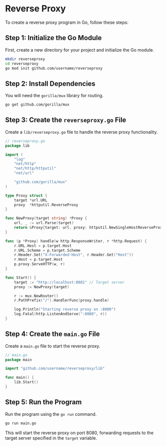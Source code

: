 # Reverse Proxy

To create a reverse proxy program in Go, follow these steps:

## Step 1: Initialize the Go Module

First, create a new directory for your project and initialize the Go module.

```sh
mkdir reverseproxy
cd reverseproxy
go mod init github.com/username/reverseproxy
```

## Step 2: Install Dependencies

You will need the `gorilla/mux` library for routing.

```sh
go get github.com/gorilla/mux
```

## Step 3: Create the `reverseproxy.go` File

Create a `lib/reverseproxy.go` file to handle the reverse proxy functionality.

```go
// reverseproxy.go
package lib

import (
	"log"
	"net/http"
	"net/http/httputil"
	"net/url"

	"github.com/gorilla/mux"
)

type Proxy struct {
	target *url.URL
	proxy  *httputil.ReverseProxy
}

func NewProxy(target string) *Proxy {
	url, _ := url.Parse(target)
	return &Proxy{target: url, proxy: httputil.NewSingleHostReverseProxy(url)}
}

func (p *Proxy) handle(w http.ResponseWriter, r *http.Request) {
	r.URL.Host = p.target.Host
	r.URL.Scheme = p.target.Scheme
	r.Header.Set("X-Forwarded-Host", r.Header.Get("Host"))
	r.Host = p.target.Host
	p.proxy.ServeHTTP(w, r)
}

func Start() {
	target := "http://localhost:8081" // Target server
	proxy := NewProxy(target)

	r := mux.NewRouter()
	r.PathPrefix("/").HandlerFunc(proxy.handle)

	log.Println("Starting reverse proxy on :8080")
	log.Fatal(http.ListenAndServe(":8080", r))
}

```

## Step 4: Create the `main.go` File

Create a `main.go` file to start the reverse proxy.

```go
// main.go
package main

import "github.com/username/reverseproxy/lib"

func main() {
    lib.Start()
}

```

## Step 5: Run the Program

Run the program using the `go run` command.

```sh
go run main.go
```

This will start the reverse proxy on port 8080, forwarding requests to the target server specified in the `target` variable.